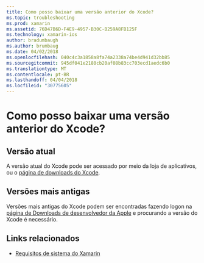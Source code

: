```yaml
---
title: Como posso baixar uma versão anterior do Xcode?
ms.topic: troubleshooting
ms.prod: xamarin
ms.assetid: 76D47B6D-F4E9-4957-B30C-B259A8FB125F
ms.technology: xamarin-ios
author: bradumbaugh
ms.author: brumbaug
ms.date: 04/02/2018
ms.openlocfilehash: 040c4c3a1858a8fa74a2338a74be4d941d32bb85
ms.sourcegitcommit: 945df041e2180cb20af08b83cc703ecd1aedc6b0
ms.translationtype: MT
ms.contentlocale: pt-BR
ms.lasthandoff: 04/04/2018
ms.locfileid: "30775605"
---
```

# <a name="how-can-i-download-a-previous-version-of-xcode"></a>Como posso baixar uma versão anterior do Xcode?

## <a name="current-version"></a>Versão atual

A versão atual do Xcode pode ser acessado por meio da loja de aplicativos, ou o [página de downloads do Xcode](https://developer.apple.com/xcode/downloads/).

## <a name="older-versions"></a>Versões mais antigas

Versões mais antigas do Xcode podem ser encontradas fazendo logon na [página de Downloads de desenvolvedor da Apple](https://developer.apple.com/downloads/) e procurando a versão do Xcode é necessário.

## <a name="related-links"></a>Links relacionados
- [Requisitos de sistema do Xamarin](~/cross-platform/get-started/requirements.md)
